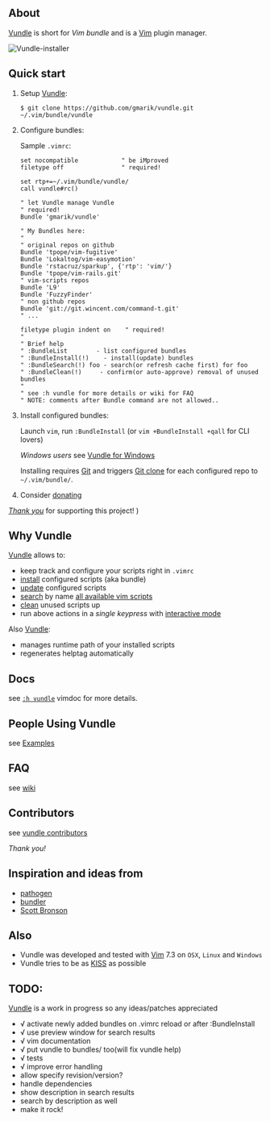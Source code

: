 ## About

[Vundle] is short for _Vim bundle_ and is a [Vim] plugin manager.

![Vundle-installer](http://25.media.tumblr.com/tumblr_m8m96w06G81r39828o1_1280.png)

## Quick start

1. Setup [Vundle]:

    ```
    $ git clone https://github.com/gmarik/vundle.git ~/.vim/bundle/vundle
    ```

2. Configure bundles:

    Sample `.vimrc`:

    ```vim
    set nocompatible            " be iMproved
    filetype off                " required!

    set rtp+=~/.vim/bundle/vundle/
    call vundle#rc()

    " let Vundle manage Vundle
    " required! 
    Bundle 'gmarik/vundle'

    " My Bundles here:
    "
    " original repos on github
    Bundle 'tpope/vim-fugitive'
    Bundle 'Lokaltog/vim-easymotion'
    Bundle 'rstacruz/sparkup', {'rtp': 'vim/'}
    Bundle 'tpope/vim-rails.git'
    " vim-scripts repos
    Bundle 'L9'
    Bundle 'FuzzyFinder'
    " non github repos
    Bundle 'git://git.wincent.com/command-t.git'
    " ...

    filetype plugin indent on    " required!
    "
    " Brief help
    " :BundleList        - list configured bundles
    " :BundleInstall(!)    - install(update) bundles
    " :BundleSearch(!) foo - search(or refresh cache first) for foo
    " :BundleClean(!)     - confirm(or auto-approve) removal of unused bundles
    "
    " see :h vundle for more details or wiki for FAQ
    " NOTE: comments after Bundle command are not allowed..

    ```

3. Install configured bundles:

    Launch `vim`, run `:BundleInstall` 
    (or `vim +BundleInstall +qall` for CLI lovers)

    *Windows users* see [Vundle for Windows](https://github.com/gmarik/vundle/wiki/Vundle-for-Windows)

    Installing requires [Git] and triggers [Git clone](http://gitref.org/creating/#clone) for each configured repo to `~/.vim/bundle/`.

4. Consider [donating](https://www.paypal.com/cgi-bin/webscr?cmd=_s-xclick&hosted_button_id=T44EJZX8RBUWY)

[*Thank you*](http://j.mp/rSbm01) for supporting this project! )


## Why Vundle

[Vundle] allows to:

- keep track and configure your scripts right in `.vimrc`
- [install] configured scripts (aka bundle) 
- [update] configured scripts
- [search] by name [all available vim scripts]
- [clean] unused scripts up
- run above actions in a *single keypress* with [interactive mode]

Also [Vundle]:

- manages runtime path of your installed scripts
- regenerates helptag automatically

## Docs

see [`:h vundle`](vundle/blob/master/doc/vundle.txt#L1) vimdoc for more details.

## People Using Vundle

see [Examples](https://github.com/gmarik/vundle/wiki/Examples)

## FAQ

see [wiki](https://github.com/gmarik/vundle/wiki)

## Contributors

  see [vundle contributors](https://github.com/gmarik/vundle/graphs/contributors)

*Thank you!*

## Inspiration and ideas from

* [pathogen]
* [bundler]
* [Scott Bronson](http://github.com/bronson)

## Also

* Vundle was developed and tested with [Vim] 7.3 on `OSX`, `Linux` and `Windows`
* Vundle tries to be as [KISS](http://en.wikipedia.org/wiki/KISS_principle) as possible

## TODO:
[Vundle] is a work in progress so any ideas/patches appreciated

* √ activate newly added bundles on .vimrc reload or after :BundleInstall
* √ use preview window for search results
* √ vim documentation
* √ put vundle to bundles/ too(will fix vundle help)
* √ tests
* √ improve error handling
* allow specify revision/version?
* handle dependencies
* show description in search results
* search by description as well
* make it rock!

[Vundle]:http://github.com/gmarik/vundle
[Pathogen]:http://github.com/tpope/vim-pathogen/
[Bundler]:http://github.com/wycats/bundler/
[Vim]:http://www.vim.org
[Git]:http://git-scm.com
[all available vim scripts]:http://vim-scripts.org/vim/scripts.html

[install]:https://github.com/gmarik/vundle/blob/master/doc/vundle.txt#L110-124
[update]:https://github.com/gmarik/vundle/blob/master/doc/vundle.txt#L128-134
[search]:https://github.com/gmarik/vundle/blob/master/doc/vundle.txt#L136-158
[clean]:https://github.com/gmarik/vundle/blob/master/doc/vundle.txt#L168-180
[interactive mode]:https://github.com/gmarik/vundle/blob/master/doc/vundle.txt#L184-210
